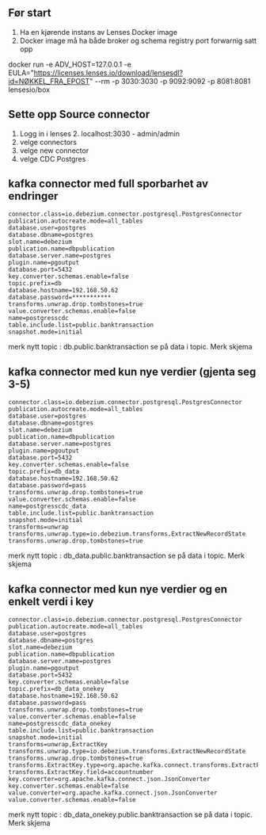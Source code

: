 ## Før start
1. Ha en kjørende instans av Lenses Docker image
2. Docker image må ha både broker og schema registry port forwarnig satt opp


docker run -e ADV_HOST=127.0.0.1 -e EULA="https://licenses.lenses.io/download/lensesdl?id=NØKKEL_FRA_EPOST" --rm -p 3030:3030 -p 9092:9092 -p 8081:8081 lensesio/box

## Sette opp Source connector
1. Logg in i lenses
   2. localhost:3030 - admin/admin
3. velge connectors
4. velge new connector
5. velge CDC Postgres

## kafka connector med full sporbarhet av endringer
```
connector.class=io.debezium.connector.postgresql.PostgresConnector
publication.autocreate.mode=all_tables
database.user=postgres
database.dbname=postgres
slot.name=debezium
publication.name=dbpublication
database.server.name=postgres
plugin.name=pgoutput
database.port=5432
key.converter.schemas.enable=false
topic.prefix=db
database.hostname=192.168.50.62
database.password=***********
transforms.unwrap.drop.tombstones=true
value.converter.schemas.enable=false
name=postgresscdc
table.include.list=public.banktransaction
snapshot.mode=initial
```
merk nytt topic : db.public.banktransaction
se på data i topic. Merk skjema

## kafka connector med kun nye verdier (gjenta seg 3-5)
```
connector.class=io.debezium.connector.postgresql.PostgresConnector
publication.autocreate.mode=all_tables
database.user=postgres
database.dbname=postgres
slot.name=debezium
publication.name=dbpublication
database.server.name=postgres
plugin.name=pgoutput
database.port=5432
key.converter.schemas.enable=false
topic.prefix=db_data
database.hostname=192.168.50.62
database.password=pass
transforms.unwrap.drop.tombstones=true
value.converter.schemas.enable=false
name=postgresscdc_data
table.include.list=public.banktransaction
snapshot.mode=initial
transforms=unwrap
transforms.unwrap.type=io.debezium.transforms.ExtractNewRecordState
transforms.unwrap.drop.tombstones=true
```
merk nytt topic : db_data.public.banktransaction
se på data i topic. Merk skjema

## kafka connector med kun nye verdier og en enkelt verdi i key

```
connector.class=io.debezium.connector.postgresql.PostgresConnector
publication.autocreate.mode=all_tables
database.user=postgres
database.dbname=postgres
slot.name=debezium
publication.name=dbpublication
database.server.name=postgres
plugin.name=pgoutput
database.port=5432
key.converter.schemas.enable=false
topic.prefix=db_data_onekey
database.hostname=192.168.50.62
database.password=pass
transforms.unwrap.drop.tombstones=true
value.converter.schemas.enable=false
name=postgresscdc_data_onekey
table.include.list=public.banktransaction
snapshot.mode=initial
transforms=unwrap,ExtractKey
transforms.unwrap.type=io.debezium.transforms.ExtractNewRecordState
transforms.unwrap.drop.tombstones=true
transforms.ExtractKey.type=org.apache.kafka.connect.transforms.ExtractField$Key
transforms.ExtractKey.field=accountnumber
key.converter=org.apache.kafka.connect.json.JsonConverter
key.converter.schemas.enable=false
value.converter=org.apache.kafka.connect.json.JsonConverter
value.converter.schemas.enable=false
```
merk nytt topic : db_data_onekey.public.banktransaction
se på data i topic. Merk skjema


